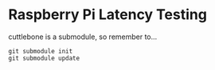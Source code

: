 Raspberry Pi Latency Testing
============================

cuttlebone is a submodule, so remember to...

    git submodule init
    git submodule update

